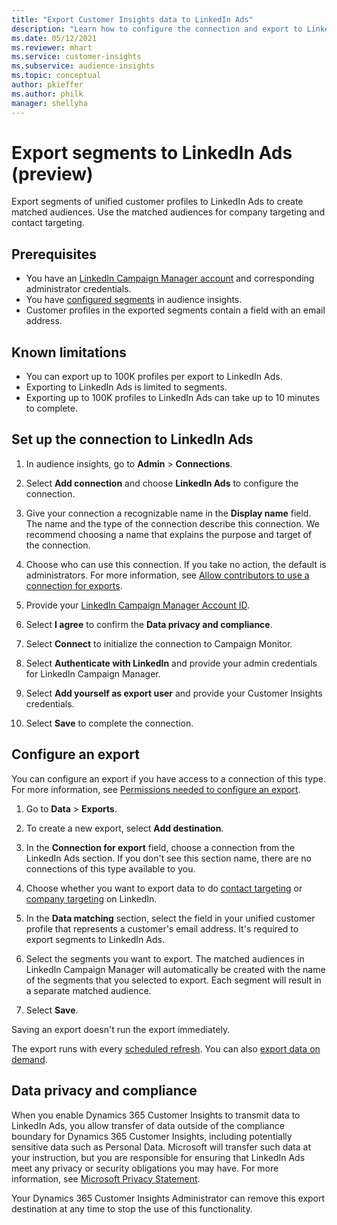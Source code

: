 ```yaml
---
title: "Export Customer Insights data to LinkedIn Ads"
description: "Learn how to configure the connection and export to LinkedIn Ads."
ms.date: 05/12/2021
ms.reviewer: mhart
ms.service: customer-insights
ms.subservice: audience-insights
ms.topic: conceptual
author: pkieffer
ms.author: philk
manager: shellyha
---
```


# Export segments to LinkedIn Ads (preview)

Export segments of unified customer profiles to LinkedIn Ads to create matched audiences. Use the matched audiences for company targeting and contact targeting.

## Prerequisites

-	You have an [LinkedIn Campaign Manager account](https://business.linkedin.com/marketing-solutions/ads) and corresponding administrator credentials.
-	You have [configured segments](segments.md) in audience insights.
-	Customer profiles in the exported segments contain a field with an email address.

## Known limitations

- You can export up to 100K profiles per export to LinkedIn Ads.
- Exporting to LinkedIn Ads is limited to segments.
- Exporting up to 100K profiles to LinkedIn Ads can take up to 10 minutes to complete. 

## Set up the connection to LinkedIn Ads

1. In audience insights, go to **Admin** > **Connections**.

1. Select **Add connection** and choose **LinkedIn Ads** to configure the connection.

1. Give your connection a recognizable name in the **Display name** field. The name and the type of the connection describe this connection. We recommend choosing a name that explains the purpose and target of the connection.

1. Choose who can use this connection. If you take no action, the default is administrators. For more information, see [Allow contributors to use a connection for exports](connections.md#allow-contributors-to-use-a-connection-for-exports).

1. Provide your [LinkedIn Campaign Manager Account ID](https://www.linkedin.com/help/lms/answer/a424270).

1. Select **I agree** to confirm the **Data privacy and compliance**.

1. Select **Connect** to initialize the connection to Campaign Monitor.

1. Select **Authenticate with LinkedIn** and provide your admin credentials for LinkedIn Campaign Manager.

1. Select **Add yourself as export user** and provide your Customer Insights credentials.

1. Select **Save** to complete the connection.

## Configure an export

You can configure an export if you have access to a connection of this type. For more information, see [Permissions needed to configure an export](export-destinations.md#set-up-a-new-export).

1. Go to **Data** > **Exports**.

1. To create a new export, select **Add destination**.

1. In the **Connection for export** field, choose a connection from the LinkedIn Ads section. If you don't see this section name, there are no connections of this type available to you.

1. Choose whether you want to export data to do [contact targeting](https://business.linkedin.com/marketing-solutions/ad-targeting/contact-targeting) or [company targeting](https://business.linkedin.com/marketing-solutions/ad-targeting/account-targeting) on LinkedIn. 

1. In the **Data matching** section, select the field in your unified customer profile that represents a customer's email address. It's required to export segments to LinkedIn Ads.

1. Select the segments you want to export. The matched audiences in LinkedIn Campaign Manager will automatically be created with the name of the segments that you selected to export. Each segment will result in a separate matched audience. 

1. Select **Save**.

Saving an export doesn't run the export immediately.

The export runs with every [scheduled refresh](system.md#schedule-tab). 
You can also [export data on demand](export-destinations.md#run-exports-on-demand). 


## Data privacy and compliance

When you enable Dynamics 365 Customer Insights to transmit data to LinkedIn Ads, you allow transfer of data outside of the compliance boundary for Dynamics 365 Customer Insights, including potentially sensitive data such as Personal Data. Microsoft will transfer such data at your instruction, but you are responsible for ensuring that LinkedIn Ads meet any privacy or security obligations you may have. For more information, see [Microsoft Privacy Statement](https://go.microsoft.com/fwlink/?linkid=396732).

Your Dynamics 365 Customer Insights Administrator can remove this export destination at any time to stop the use of this functionality.
